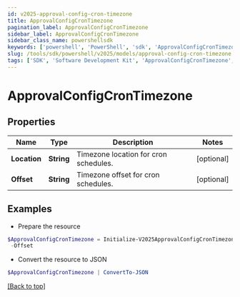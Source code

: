 ```yaml
---
id: v2025-approval-config-cron-timezone
title: ApprovalConfigCronTimezone
pagination_label: ApprovalConfigCronTimezone
sidebar_label: ApprovalConfigCronTimezone
sidebar_class_name: powershellsdk
keywords: ['powershell', 'PowerShell', 'sdk', 'ApprovalConfigCronTimezone', 'V2025ApprovalConfigCronTimezone'] 
slug: /tools/sdk/powershell/v2025/models/approval-config-cron-timezone
tags: ['SDK', 'Software Development Kit', 'ApprovalConfigCronTimezone', 'V2025ApprovalConfigCronTimezone']
---
```



# ApprovalConfigCronTimezone

## Properties

Name | Type | Description | Notes
------------ | ------------- | ------------- | -------------
**Location** | **String** | Timezone location for cron schedules. | [optional] 
**Offset** | **String** | Timezone offset for cron schedules. | [optional] 

## Examples

- Prepare the resource
```powershell
$ApprovalConfigCronTimezone = Initialize-V2025ApprovalConfigCronTimezone  -Location America/New_York `
 -Offset 
```

- Convert the resource to JSON
```powershell
$ApprovalConfigCronTimezone | ConvertTo-JSON
```


[[Back to top]](#) 

